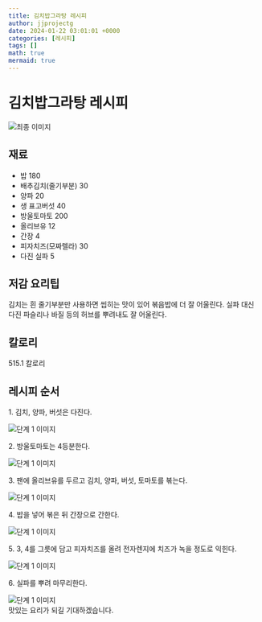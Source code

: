 ```yaml
---
title: 김치밥그라탕 레시피
author: jjprojectg
date: 2024-01-22 03:01:01 +0000
categories: [레시피]
tags: []
math: true
mermaid: true
---
```

<meta name="og:type" content="website"/>
<meta charset="UTF-8"/>
<div class="header">
  <h1>김치밥그라탕 레시피</h1>
</div>

<div class="container my-4">
  <div class="row">
    <div class="col-12 col-md-6">
      <div class="recipe-image">
        <img src="http://www.foodsafetykorea.go.kr/uploadimg/20141118/20141118102011_1416273611901.jpg" class="step-image" alt="최종 이미지"/>
      </div>
    </div>
    <div class="col-12 col-md-6">
      <div class="ingredients">
        <h2>재료</h2>
        <ul class="card">
          <li> 밥 180 </li>
          <li>  배추김치(줄기부분) 30 </li>
          <li>  양파 20 </li>
          <li>  생 표고버섯 40 </li>
          <li>  방울토마토 200 </li>
          <li>  올리브유 12 </li>
          <li>  간장 4 </li>
          <li>  피자치즈(모짜렐라) 30 </li>
          <li>  다진 실파 5 </li>
</ul>
      </div>
    </div>
    <div class="col-12 col-md-6">
      <div class="ingredients">
        <h2>저감 요리팁</h2>
        <div class="card"> 
          <p>
            김치는 흰 줄기부분만 사용하면 씹히는 맛이 있어 볶음밥에 더 잘 어울린다. 실파 대신 다진 파슬리나 바질 등의 허브를 뿌려내도 잘 어울린다.
          </p>
        </div>
      </div>
      <div class="ingredients">
        <h2>칼로리</h2>
        <div class="card"> 
          <p>
            515.1 칼로리
          </p>
        </div>
      </div>
    </div>
  </div>

  <h2 class="my-4">레시피 순서</h2>
  <div class="card recipe-card">
    <div class="card-body recipe-step">
      <p class="card-text step-description">1. 김치, 양파, 버섯은 다진다.</p>
      <img src="http://www.foodsafetykorea.go.kr/uploadimg/cook/748-1.jpg" alt="단계 1 이미지" class="step-image"/>
    </div>
  </div>
  <div class="card recipe-card">
    <div class="card-body recipe-step">
      <p class="card-text step-description">2. 방울토마토는 4등분한다.</p>
      <img src="http://www.foodsafetykorea.go.kr/uploadimg/cook/748-2.jpg" alt="단계 1 이미지" class="step-image"/>
    </div>
  </div>
  <div class="card recipe-card">
    <div class="card-body recipe-step">
      <p class="card-text step-description">3. 팬에 올리브유를 두르고 김치, 양파, 버섯, 토마토를 볶는다.</p>
      <img src="http://www.foodsafetykorea.go.kr/uploadimg/cook/748-3.jpg" alt="단계 1 이미지" class="step-image"/>
    </div>
  </div>
  <div class="card recipe-card">
    <div class="card-body recipe-step">
      <p class="card-text step-description">4. 밥을 넣어 볶은 뒤 간장으로 간한다.</p>
      <img src="http://www.foodsafetykorea.go.kr/uploadimg/cook/748-4.jpg" alt="단계 1 이미지" class="step-image"/>
    </div>
  </div>
  <div class="card recipe-card">
    <div class="card-body recipe-step">
      <p class="card-text step-description">5. 3, 4를 그릇에 담고 피자치즈를 올려 전자렌지에 치즈가 녹을 정도로 익힌다.</p>
      <img src="http://www.foodsafetykorea.go.kr/uploadimg/cook/748-5.jpg" alt="단계 1 이미지" class="step-image"/>
    </div>
  </div>
  <div class="card recipe-card">
    <div class="card-body recipe-step">
      <p class="card-text step-description">6. 실파를 뿌려 마무리한다.</p>
      <img src="http://www.foodsafetykorea.go.kr/uploadimg/cook/748-6.jpg" alt="단계 1 이미지" class="step-image"/>
    </div>
  </div>

</div>
맛있는 요리가 되길 기대하겠습니다.
